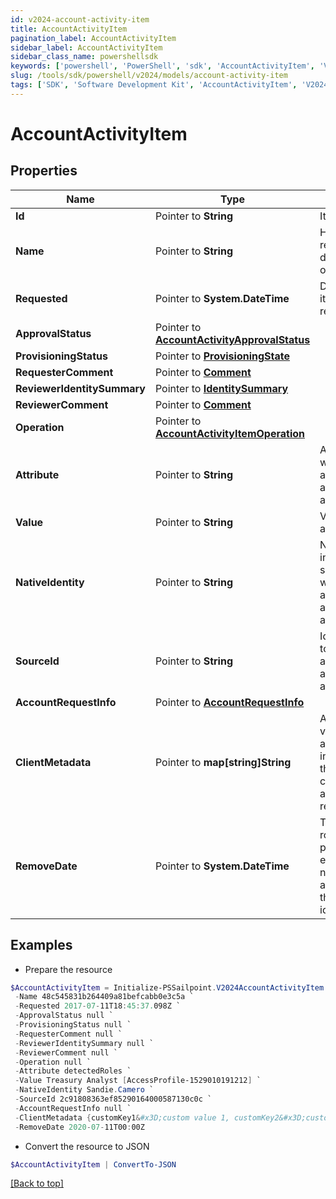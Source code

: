 ```yaml
---
id: v2024-account-activity-item
title: AccountActivityItem
pagination_label: AccountActivityItem
sidebar_label: AccountActivityItem
sidebar_class_name: powershellsdk
keywords: ['powershell', 'PowerShell', 'sdk', 'AccountActivityItem', 'V2024AccountActivityItem'] 
slug: /tools/sdk/powershell/v2024/models/account-activity-item
tags: ['SDK', 'Software Development Kit', 'AccountActivityItem', 'V2024AccountActivityItem']
---
```



# AccountActivityItem

## Properties

Name | Type | Description | Notes
------------ | ------------- | ------------- | -------------
**Id** |  Pointer to **String** | Item id | [optional] 
**Name** |  Pointer to **String** | Human-readable display name of item | [optional] 
**Requested** |  Pointer to **System.DateTime** | Date and time item was requested | [optional] 
**ApprovalStatus** |  Pointer to [**AccountActivityApprovalStatus**](account-activity-approval-status) |  | [optional] 
**ProvisioningStatus** |  Pointer to [**ProvisioningState**](provisioning-state) |  | [optional] 
**RequesterComment** |  Pointer to [**Comment**](comment) |  | [optional] 
**ReviewerIdentitySummary** |  Pointer to [**IdentitySummary**](identity-summary) |  | [optional] 
**ReviewerComment** |  Pointer to [**Comment**](comment) |  | [optional] 
**Operation** |  Pointer to [**AccountActivityItemOperation**](account-activity-item-operation) |  | [optional] 
**Attribute** |  Pointer to **String** | Attribute to which account activity applies | [optional] 
**Value** |  Pointer to **String** | Value of attribute | [optional] 
**NativeIdentity** |  Pointer to **String** | Native identity in the target system to which the account activity applies | [optional] 
**SourceId** |  Pointer to **String** | Id of Source to which account activity applies | [optional] 
**AccountRequestInfo** |  Pointer to [**AccountRequestInfo**](account-request-info) |  | [optional] 
**ClientMetadata** |  Pointer to **map[string]String** | Arbitrary key-value pairs, if any were included in the corresponding access request item | [optional] 
**RemoveDate** |  Pointer to **System.DateTime** | The date the role or access profile or entitlement is no longer assigned to the specified identity. | [optional] 

## Examples

- Prepare the resource
```powershell
$AccountActivityItem = Initialize-PSSailpoint.V2024AccountActivityItem  -Id 48c545831b264409a81befcabb0e3c5a `
 -Name 48c545831b264409a81befcabb0e3c5a `
 -Requested 2017-07-11T18:45:37.098Z `
 -ApprovalStatus null `
 -ProvisioningStatus null `
 -RequesterComment null `
 -ReviewerIdentitySummary null `
 -ReviewerComment null `
 -Operation null `
 -Attribute detectedRoles `
 -Value Treasury Analyst [AccessProfile-1529010191212] `
 -NativeIdentity Sandie.Camero `
 -SourceId 2c91808363ef85290164000587130c0c `
 -AccountRequestInfo null `
 -ClientMetadata {customKey1&#x3D;custom value 1, customKey2&#x3D;custom value 2} `
 -RemoveDate 2020-07-11T00:00Z
```

- Convert the resource to JSON
```powershell
$AccountActivityItem | ConvertTo-JSON
```


[[Back to top]](#) 

